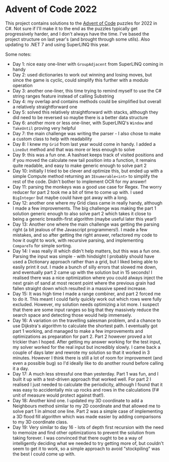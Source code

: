 # Advent of Code 2022

This project contains solutions to the [Advent of Code](https://adventofcode.com/) puzzles for 2022 in C#. Not sure if I'll make it to the end as the puzzles typically get progressively harder, and I don't always have the time. I've based the project structure on last year's (and brought through some utils). Also updating to .NET 7 and using SuperLINQ this year.


Some notes:
- Day 1: nice easy one-liner with `GroupAdjacent` from SuperLINQ coming in handy
- Day 2: used dictionaries to work out winning and losing moves, but since the game is cyclic, could simplify this further with a modulo operation
- Day 3: another one-liner, this time trying to remind myself to use the C# string ranges feature instead of calling Substring
- Day 4: my overlap and contains methods could be simplified but overall a relatively straightforward one
- Day 5: solved this relatively straightforward with stacks, although they did need to be reversed so maybe there is a better data structure
- Day 6: another more or less one-liner, with SuperLINQ's `Window` and `TakeUntil` proving very helpful
- Day 7: the main challenge was writing the parser - I also chose to make a custom class to help with readability
- Day 8: I knew my `Grid` from last year would come in handy. I added a `LineOut` method and that was more or less enough to solve
- Day 9: this was a fun one. A hashset keeps track of visited positions and if you moved the calculate new tail position into a function, it remains quite readable, and easy to make generic enough to solve part 2
- Day 10: initially I tried to be clever and optimize this, but ended up with a simple Compute method returning an `IEnumerable<int>` to simplify the rest of the code. Didn't bother to implement OCR for my answer!
- Day 11: parsing the monkeys was a good use case for Regex. The worry reducer for part 2 took me a bit of time to come up with. I used `BigInteger` but maybe could have got away with a long.
- Day 12: another one where my Grid class came in really handy, although I made a few improvements. The big challenge was making the part 1 solution generic enough to also solve part 2 which takes it close to being a generic breadth-first algorithm (maybe useful later this year!)
- Day 13: Another one where the main challenge was getting the parsing right (a bit jealous of the Javascript programmers!). I made a few mistakes, and so after getting the right answer, refactored my code to how it ought to work, with recursive parsing, and implementing `CompareTo` for simple sorting.
- Day 14: I was really ill which didn't help matters, but this was a fun one. Parsing the input was simple - with hindsight I probably should have used a Dictionary approach rather than a grid, but I liked being able to easily print it out. I made a bunch of silly errors that slowed me down, and eventually part 2 came up with the solution but in 15 seconds! I realised there was a nice optimization where you could always inject the next grain of sand at most recent point where the previous grain had fallen straight down which resulted in a massive speed increase.
- Day 15: It was high time I made a range combiner, and part 2 forced me to do it. This meant I could fairly quickly work out which rows were fully excluded. However, my solution needs optimizing a lot more. I suspect that there are some input ranges so big that they massively reduce the search space and detecting those would help immensely.
- Day 16: A variation on the travelling salesman problem, and a chance to use Dijkstra's algorithm to calculate the shortest path. I eventually got part 1 working, and managed to make a few improvements and optimizations as preparation for part 2. Part 2 however proved a lot trickier than I hoped. After getting my answer working for the test input, my solver worked for the real input but incredibly slowly. I came back a couple of days later and rewrote my solution so that it worked in 3 minutes. However I think there is still a lot of room for improvement (and even a possible bug) so I'd ideally like to do another round before calling it a day.
- Day 17: A much less stressful one than yesterday. Part 1 was fun, and I built it up with a test-driven approach that worked well. For part 2 I realised I just needed to calculate the periodicity, although I found that it was easy to accidentally mix up rocks and rows in the calculations (F# unit of measure would protect against that!).
- Day 18: Another kind one. I updated my 3D coordinate to add a Neighbours method similar to my 2D coordinate and that allowed me to solve part 1 in almost one line. Part 2 was a simple case of implementing a 3D flood fill algorithm which was made easier by adding comparisons to my 3D coordinate class.
- Day 19: Very similar to day 16 - lots of depth first recursion with the need to memoize and find other optimizations to prevent the solution from taking forever. I was convinced that there ought to be a way of intelligently deciding what we needed to try getting more of, but couldn't seem to get it to work, so a simple approach to avoid "stockpiling" was the best I could come up with.